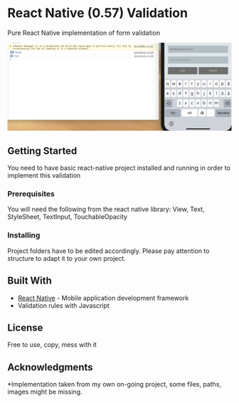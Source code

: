 # React Native (0.57) Validation

Pure React Native implementation of form validation

![compare console log with input](https://raw.githubusercontent.com/SerdarAbali/react-native-validation/master/2.png)

## Getting Started

You need to have basic react-native project installed and running in order to implement this validation

### Prerequisites

You will need the following from the react native library:
View, Text, StyleSheet, TextInput, TouchableOpacity


### Installing

Project folders have to be edited accordingly. Please pay attention to structure to adapt it to your own project.


## Built With

* [React Native](https://facebook.github.io/react-native/) - Mobile application development framework
* Validation rules with Javascript


## License

Free to use, copy, mess with it

## Acknowledgments

*Implementation taken from my own on-going project, some files, paths, images might be missing.
